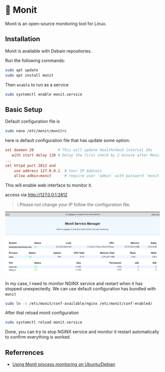 # :book: Monit

Monit is an open-source monitoring tool for Linux.

## Installation

Monit is available with Debain repositories.

Run the following commands:

```sh
sudo apt update
sudo apt install monit
```

Then `enable` to run as a service

```sh
sudo systemctl enable monit.service
```

## Basic Setup

Default configuration file is

```sh
sudo nano /etc/monit/monitrc
```

here is default configuration file that has update some option:

```conf
set daemon 20           # This will update healthcheck interval 20s
   with start delay 120 # Delay the first check by 2 minute after Monit start
...
set httpd port 2812 and
    use address 127.0.0.1  # Your IP Address
    allow admin:monit      # require user 'admin' with password 'monit'
```

This will enable web interface to monitor it.

access via <http://127.0.0.1:2812>

> :information_source: Please not change your IP follow the configuration file.

![Example Monit Screenshot](assets/monit.png)

In my case, I need to monitor NGINX service and restart when it has stopped unexpectedly. We can use default configuration has bundled with `monit`

```sh
sudo ln -s /etc/monit/conf-available/nginx /etc/monit/conf-enabled/
```

After that reload monit configuration

```sh
sudo systemctl reload monit.service
```

Done, you can try to stop NGINX service and monitor it restart automatically to confirm everything is worked.

## Referrences

- [Using Monit process monitoring on Ubuntu/Debian](https://www.servers.com/support/knowledge/linux-administration/using-monit-process-monitoring-on-ubuntu-debian)
